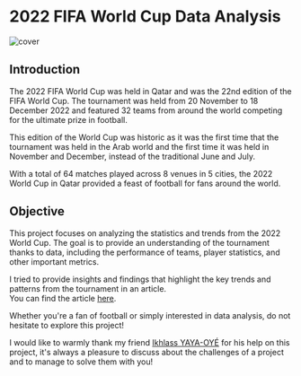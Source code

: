 # 2022 FIFA World Cup Data Analysis

![cover](https://digitalhub.fifa.com/transform/11efbf28-c08e-4a13-958f-78685fbb8a80/Qatar-2022-s-32-teams-graphic)

## Introduction

The 2022 FIFA World Cup was held in Qatar and was the 22nd edition of the FIFA World Cup. The tournament was held from 20 November to 18 December 2022 and featured 32 teams from around the world competing for the ultimate prize in football. 

This edition of the World Cup was historic as it was the first time that the tournament was held in the Arab world and the first time it was held in November and December, instead of the traditional June and July. 

With a total of 64 matches played across 8 venues in 5 cities, the 2022 World Cup in Qatar provided a feast of football for fans around the world.

## Objective

This project focuses on analyzing the statistics and trends from the 2022 World Cup. The goal is to provide an understanding of the tournament thanks to data, including the performance of teams, player statistics, and other important metrics. 

I tried to provide insights and findings that highlight the key trends and patterns from the tournament in an article.  
You can find the article [here](https://kevinnclas.github.io/articles/world-cup.html).

Whether you're a fan of football or simply interested in data analysis, do not hesitate to explore this project!

I would like to warmly thank my friend <a href=https://github.com/ikhlo>Ikhlass YAYA-OYÉ</a> for his help on this project, it's always a pleasure to discuss about the challenges of a project and to manage to solve them with you!
